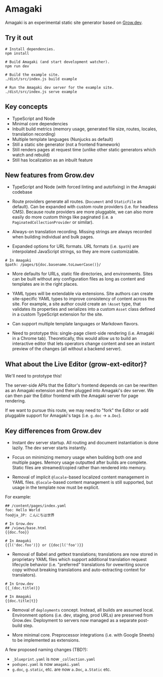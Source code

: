 # Amagaki

Amagaki is an experimental static site generator based on
[Grow.dev](https://grow.dev/).

## Try it out

```
# Install dependencies.
npm install

# Build Amagaki (and start development watcher).
npm run dev

# Build the example site.
./dist/src/index.js build example

# Run the Amagaki dev server for the example site.
./dist/src/index.js serve example
```

## Key concepts

- TypeScript and Node
- Minimal core dependencies
- Inbuilt build metrics (memory usage, generated file size, routes, locales,
  translation recording)
- Multiple template languages (Nunjucks as default)
- Still a static site generator (not a frontend framework)
- Still renders pages at request time (unlike other static generators which
  watch and rebuild)
- Still has localization as an inbuilt feature

## New features from Grow.dev

- TypeScript and Node (with forced linting and autofixing) in the Amagaki
  codebase

- Route providers generate all routes. (`Document` and `StaticFile` as default).
  Can be expanded with custom route providers (i.e. for headless CMS). Because
  route providers are more pluggable, we can also more easily do more custom
  things like paginated (i.e. a `PaginatedCollectionProvider` or similar).

- Always-on translation recording. Missing strings are always recorded when
  building individual and bulk pages.

- Expanded options for URL formats. URL formats (i.e. `$path`) are interpolated
  JavaScript strings, so they are more customizable.

```
# In Amagaki
$path: /pages/${doc.basename.toLowerCase()}/
```

- More defaults for URLs, static file directories, and environments. Sites can
  be built without any configuration files as long as content and templates are
  in the right places.

- YAML types will be extendable via extensions. Site authors can create
  site-specific YAML types to improve consistency of content across the site.
  For example, a site author could create an `!Asset` type, that validates its
  properties and serializes into a custom `Asset` class defined in a custom
  TypeScript extension for the site.

- Can support multiple template languages or Markdown flavors.

- Need to prototype this: single-page client-side rendering (i.e. Amagaki in a
  Chrome tab). Theoretically, this would allow us to build an interactive editor
  that lets operators change content and see an instant preview of the changes
  (all without a backend server).

## What about the Live Editor (grow-ext-editor)?

We'll need to prototype this!

The server-side APIs that the Editor's frontend depends on can be rewritten as
an Amagaki extension and then plugged into Amagaki's dev server. We can then
pair the Editor frontend with the Amagaki server for page rendering.

If we want to pursue this route, we may need to "fork" the Editor or add
pluggable support for Amagaki's tags (i.e. `g.doc` -> `a.Doc`).

## Key differences from Grow.dev

- Instant dev server startup. All routing and document instantiation is done
  lazily. The dev server starts instantly.

- Focus on minimizing memory usage when building both one and multiple pages.
  Memory usage outputted after builds are complete. Static files are
  streamed/copied rather than rendered into memory.

- Removal of implicit `@locale`-based localized content management in YAML
  files. `@locale`-based content management is still supported, but usage in the
  template now must be explicit.

For example:

```
## /content/pages/index.yaml
foo: Hello World
foo@ja_JP: こんにちは世界

# In Grow.dev
## /views/base.html
{{doc.foo}}

# In Amagaki
{{l('doc.foo')}} or {{doc|l('foo')}}
```

- Removal of Babel and gettext translations; translations are now stored in
  proprietary YAML files which support additional translation request lifecycle
  behavior (i.e. "preferred" translations for ovewriting source copy without
  breaking translations and auto-extracting context for translators).

```
# In Grow.dev
{{_(doc.title)}}

# In Amagaki
{{doc.title|t}}
```

- Removal of `deployments` concept. Instead, all builds are assumed local.
  Environment options (i.e. dev, staging, prod URLs) are preserved from
  Grow.dev. Deployment to servers now managed as a separate post-build step.

- More minimal core. Preprocessor integrations (i.e. with Google Sheets) to be
  implemented as extensions.

A few proposed naming changes (TBD?):

- `_blueprint.yaml` is now `_collection.yaml`
- `podspec.yaml` is now `amagaki.yaml`
- `g.doc`, `g.static`, etc. are now `a.Doc`, `a.Static` etc.